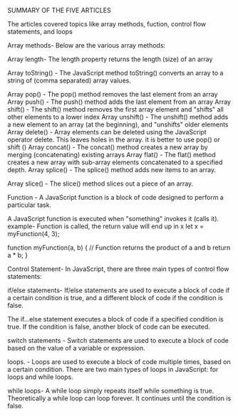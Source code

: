 SUMMARY OF THE FIVE ARTICLES

The articles covered topics like array methods, fuction, control flow statements, and loops


Array methods- Below are the various array methods:

Array length- The length property returns the length (size) of an array

Array toString() - The JavaScript method toString() converts an array to a string of (comma separated) array values.


Array pop() - The pop() method removes the last element from an array
Array push() - The push() method adds the last element from an array
Array shift() - The shift() method removes the first array element and "shifts" all other elements to a lower index
Array unshift() - The unshift() method adds a new element to an array (at the beginning), and "unshifts" older elements
Array delete() - Array elements can be deleted using the JavaScript operator delete. This leaves holes in the array. it is better to use pop() or shift ()
Array concat() - The concat() method creates a new array by merging (concatenating) existing arrays
Array flat() - The flat() method creates a new array with sub-array elements concatenated to a specified depth.
Array splice() - The splice() method adds new items to an array.

Array slice() - The slice() method slices out a piece of an array.




Function - A JavaScript function is a block of code designed to perform a particular task.

A JavaScript function is executed when "something" invokes it (calls it).
example- Function is called, the return value will end up in x
let x = myFunction(4, 3);

function myFunction(a, b) {
// Function returns the product of a and b
  return a * b;
}

Control Statement- In JavaScript, there are three main types of control flow statements:

if/else statements- If/else statements are used to execute a block of code if a certain condition is true, and a different block of code if the condition is false.

The if…else statement executes a block of code if a specified condition is true. If the condition is false, another block of code can be executed.


switch statements - Switch statements are used to execute a block of code based on the value of a variable or expression.


loops. - Loops are used to execute a block of code multiple times, based on a certain condition. There are two main types of loops in JavaScript: for loops and while loops.

while loops- 
A while loop simply repeats itself while something is true. Theoretically a while loop can loop forever. It continues until the condition is false.